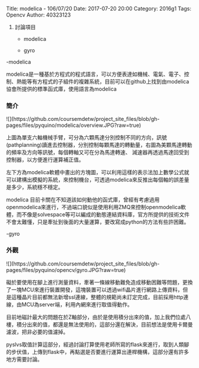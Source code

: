 Title: modelica - 106/07/20
Date: 2017-07-20 20:00
Category: 2016g1
Tags: Opencv
Author: 40323123

1. 討論項目
    
    * modelica
    
    * gyro

<!-- PELICAN_END_SUMMARY -->

-modelica

modelica是一種基於方程式的程式語言，可以方便表達如機械、電氣、電子、控制、熱能等有方程式的子組件的複雜系統，目前可以在github上找到由modelica協會所提供的標準函式庫，使用語言為modelica

<h3>簡介</h3>
![](https://github.com/coursemdetw/project_site_files/blob/gh-pages/files/pyquino/modelica/overview.JPG?raw=true)

上圖為單支六軸機械手臂，可分為六顆馬達分別控制不同的方向，訊號(pathplanning)讀進去控制器，分別控制每顆馬達的轉動量，右圖為美顆馬達轉動的頻率及方向等訊號，每個轉軸又可在分為馬達轉速、 減速器再透過馬達回受到控制器，以方便進行運算補正值。

左下方為modelica軟體中畫出的方塊圖，可以利用這樣的表示法加上數學公式就可以建構出模擬的系統，來控制機台，可透過modelica來反推出每個軸的誤差量是多少，系統穩不穩定。

modelica 目前卡關在不知道該如何動他的函式庫，曾經有考慮過用openmodelica來進行，不過端口貌似是使用利用ZMQ來控制openmodelica軟體，而不像是solvespace等可以編成的動態連結資料庫，官方所提供的技術文件不會太難懂，只是牽扯到後面的大量運算，要改寫成python的方法有些許困難。

-gyro

<h3>外觀</h3>
![](https://github.com/coursemdetw/project_site_files/blob/gh-pages/files/pyquino/opencv/gyro.JPG?raw=true)

礙於要使用在腳上進行測量資料，牽著一條線移動難免造成移動困難等問題，更換了一塊MCU來進行裝置開發，這塊裝置可以透過wifi晶片進行網路上傳資料，但是這種晶片目前都無法新增ssl連線，整體的規範尚未訂定完成，目前採用http連線，由MCU為server端，利用內網來進行取值得動作。

目前地磁計最大的問題在於Z軸部分，由於是使用積分出來的值，加上我們位處八樓，積分出來的值，都還是無法使用的，這部分還在解決，目前想法是使用卡爾曼濾波，把非必要的值濾掉。

pyslvs取值計算這部分，經過討論打算使用老師所寫的flask來進行，取到人類腳的步伏值，上傳到flask中，再點選是否要進行運算出連桿機構，這部分還有許多地方需要討論。



